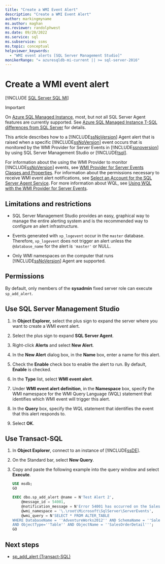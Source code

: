 ```yaml
---
title: "Create a WMI Event Alert"
description: "Create a WMI Event Alert"
author: markingmyname
ms.author: maghan
ms.reviewer: randolphwest
ms.date: 09/20/2022
ms.service: sql
ms.subservice: ssms
ms.topic: conceptual
helpviewer_keywords:
  - "WMI event alerts [SQL Server Management Studio]"
monikerRange: "= azuresqldb-mi-current || >= sql-server-2016"
---
```

# Create a WMI event alert

[!INCLUDE [SQL Server SQL MI](../../includes/applies-to-version/sql-asdbmi.md)]

> [!IMPORTANT]  
> On [Azure SQL Managed Instance](/azure/sql-database/sql-database-managed-instance), most, but not all SQL Server Agent features are currently supported. See [Azure SQL Managed Instance T-SQL differences from SQL Server](/azure/sql-database/sql-database-managed-instance-transact-sql-information#sql-server-agent) for details.

This article describes how to a [!INCLUDE[ssNoVersion](../../includes/ssnoversion-md.md)] Agent alert that is raised when a specific [!INCLUDE[ssNoVersion](../../includes/ssnoversion-md.md)] event occurs that is monitored by the WMI Provider for Server Events in [!INCLUDE[ssnoversion](../../includes/ssnoversion-md.md)] by using SQL Server Management Studio or [!INCLUDE[tsql](../../includes/tsql-md.md)].

For information about the using the WMI Provider to monitor [!INCLUDE[ssNoVersion](../../includes/ssnoversion-md.md)] events, see [WMI Provider for Server Events Classes and Properties](../../relational-databases/wmi-provider-server-events/wmi-provider-for-server-events-concepts.md). For information about the permissions necessary to receive WMI event alert notifications, see [Select an Account for the SQL Server Agent Service](../../ssms/agent/select-an-account-for-the-sql-server-agent-service.md). For more information about WQL, see [Using WQL with the WMI Provider for Server Events](../../relational-databases/wmi-provider-server-events/using-wql-with-the-wmi-provider-for-server-events.md).  

## <a id="Restrictions"></a> Limitations and restrictions

- SQL Server Management Studio provides an easy, graphical way to manage the entire alerting system and is the recommended way to configure an alert infrastructure.

- Events generated with `xp_logevent` occur in the `master` database. Therefore, `xp_logevent` does not trigger an alert unless the `@database_name` for the alert is `'master'` or NULL.

- Only WMI namespaces on the computer that runs [!INCLUDE[ssNoVersion](../../includes/ssnoversion-md.md)] Agent are supported.

## <a id="Permissions"></a> Permissions

By default, only members of the **sysadmin** fixed server role can execute `sp_add_alert`.

## <a id="SSMSProcedure"></a> Use SQL Server Management Studio

1. In **Object Explorer,** select the plus sign to expand the server where you want to create a WMI event alert.

1. Select the plus sign to expand **SQL Server Agent**.

1. Right-click **Alerts** and select **New Alert**.

1. In the **New Alert** dialog box, in the **Name** box, enter a name for this alert.

1. Check the **Enable** check box to enable the alert to run. By default, **Enable** is checked.

1. In the **Type** list, select **WMI event alert**.

1. Under **WMI event alert definition**, in the **Namespace** box, specify the WMI namespace for the WMI Query Language (WQL) statement that identifies which WMI event will trigger this alert.

1. In the **Query** box, specify the WQL statement that identifies the event that this alert responds to.

1. Select **OK**.

## <a id="TsqlProcedure"></a> Use Transact-SQL

1. In **Object Explorer**, connect to an instance of [!INCLUDE[ssDE](../../includes/ssde-md.md)].

1. On the Standard bar, select **New Query**.

1. Copy and paste the following example into the query window and select **Execute**.

   ```sql
   USE msdb;
   GO

   EXEC dbo.sp_add_alert @name = N'Test Alert 2',
       @message_id = 54001,
       @notification_message = N'Error 54001 has occurred on the Sales.SalesOrderDetail table on the AdventureWorks2012 database.',
       @wmi_namespace = '\.\root\Microsoft\SqlServer\ServerEvents',
       @wmi_query = N'SELECT * FROM ALTER_TABLE
   WHERE DatabaseName = ''AdventureWorks2012'' AND SchemaName = ''Sales''
   AND ObjectType=''Table'' AND ObjectName = ''SalesOrderDetail''';
   GO
   ```

## Next steps

- [sp_add_alert (Transact-SQL)](../../relational-databases/system-stored-procedures/sp-add-alert-transact-sql.md)
